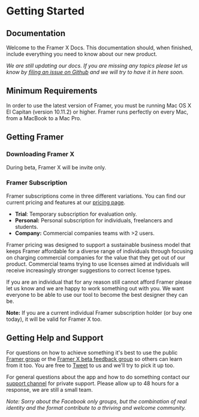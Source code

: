 # Getting Started

## Documentation

Welcome to the Framer X Docs. This documentation should, when finished, include everything you need to know about our new product. 

_We are still updating our docs. If you are missing any topics please let us know by_ [_filing an issue on Github_](https://github.com/framer/FramerXDocs/issues/new) _and we will try to have it in here soon._   


## Minimum Requirements

In order to use the latest version of Framer, you must be running Mac OS X El Capitan \(version 10.11.2\) or higher. Framer runs perfectly on every Mac, from a MacBook to a Mac Pro.

## Getting Framer

### Downloading Framer X

During beta, Framer X will be invite only.

### Framer Subscription

Framer subscriptions come in three different variations. You can find our current pricing and features at our [pricing page](https://framer.com/pricing).

* **Trial**: Temporary subscription for evaluation only.
* **Personal:** Personal subscription for individuals, freelancers and students.
* **Company:** Commercial companies teams with &gt;2 users.

Framer pricing was designed to support a sustainable business model that keeps Framer affordable for a diverse range of individuals through focusing on charging commercial companies for the value that they get out of our product. Commercial teams trying to use licenses aimed at individuals will receive increasingly stronger suggestions to correct license types.

If you are an individual that for any reason still cannot afford Framer please let us know and we are happy to work something out with you. We want everyone to be able to use our tool to become the best designer they can be.

**Note:** If you are a current individual Framer subscription holder \(or buy one today\), it will be valid for Framer X too.

## Getting Help and Support

For questions on how to achieve something it's best to use the public [Framer group](https://www.facebook.com/groups/framerjs) or the [Framer X beta feedback group](https://www.facebook.com/groups/framer.x.feedback/) so others can learn from it too. You are free to [Tweet](http://twitter.com/framer) to us and we'll try to pick it up too.

For general questions about the app and how to do something contact our [support channel](mailto:support@framer.com) for private support. Please allow up to 48 hours for a response, we are still a small team.

_Note: Sorry about the Facebook only groups, but the combination of real identity and the format contribute to a thriving and welcome community._



